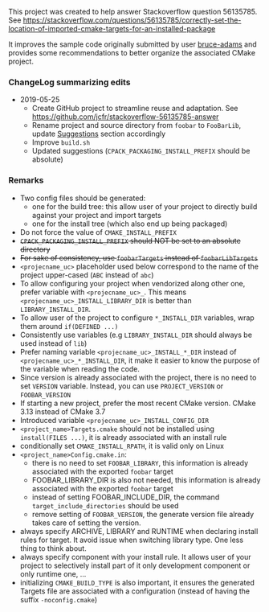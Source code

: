 This project was created to help answer Stackoverflow question 56135785.
See https://stackoverflow.com/questions/56135785/correctly-set-the-location-of-imported-cmake-targets-for-an-installed-package


It improves the sample code originally submitted by user [bruce-adams](https://stackoverflow.com/users/1569204/bruce-adams)
and provides some recommendations to better organize the associated CMake project.

### ChangeLog summarizing edits
* 2019-05-25
  * Create GitHub project to streamline reuse and adaptation. See https://github.com/jcfr/stackoverflow-56135785-answer
  * Rename project and source directory from `foobar` to `FooBarLib`, update [Suggestions](#suggestions) section accordingly
  * Improve `build.sh`
  * Updated suggestions (`CPACK_PACKAGING_INSTALL_PREFIX` should be absolute)

### Remarks

* Two config files should be generated:
  * one for the build tree: this allow user of your project to directly build against your project and import targets
  * one for the install tree (which also end up being packaged)
* Do not force the value of `CMAKE_INSTALL_PREFIX`
* <s>`CPACK_PACKAGING_INSTALL_PREFIX` should NOT be set to an absolute directory</s>
* <s>For sake of consistency, use `foobarTargets` instead of `foobarLibTargets`</s>
* `<projecname_uc>` placeholder used below correspond to the name of the project upper-cased (`ABC` instead of `abc`)
* To allow configuring your project when vendorized along other one, prefer variable with `<projecname_uc>_`. This means `<projecname_uc>_INSTALL_LIBRARY_DIR` is better than `LIBRARY_INSTALL_DIR`.
* To allow user of the project to configure `*_INSTALL_DIR` variables, wrap them around `if(DEFINED ...)`
* Consistently use variables (e.g `LIBRARY_INSTALL_DIR` should always be used instead of `lib`)
* Prefer naming variable `<projecname_uc>_INSTALL_*_DIR` instead of `<projecname_uc>_*_INSTALL_DIR`, it make it easier to know the purpose of the variable when reading the code.
* Since version is already associated with the project, there is no need to set `VERSION` variable. Instead, you can use `PROJECT_VERSION` or `FOOBAR_VERSION`
* If starting a new project, prefer the most recent CMake version. CMake 3.13 instead of CMake 3.7
* Introduced variable `<projecname_uc>_INSTALL_CONFIG_DIR`
* `<project_name>Targets.cmake` should not be installed using `install(FILES ...)`,  it is already associated with an install rule
* conditionally set `CMAKE_INSTALL_RPATH`, it is valid only on Linux
* `<project_name>Config.cmake.in`:
  * there is no need to set `FOOBAR_LIBRARY`, this information is already associated with the exported `foobar` target
  * FOOBAR_LIBRARY_DIR is also not needed, this information is already associated with the exported `foobar` target
  * instead of setting FOOBAR_INCLUDE_DIR, the command `target_include_directories` should be used
  * remove setting of `FOOBAR_VERSION`, the generate version file already takes care of setting the version.
* always specify ARCHIVE, LIBRARY and RUNTIME when declaring install rules for target. It avoid issue when switching library type. One less thing to think about.
* always specify component with your install rule. It allows user of your project to selectively install part of it only development component or only runtime one, ...
* initializing `CMAKE_BUILD_TYPE` is also important,  it ensures the generated Targets file are associated with a configuration (instead of having the suffix `-noconfig.cmake`)
